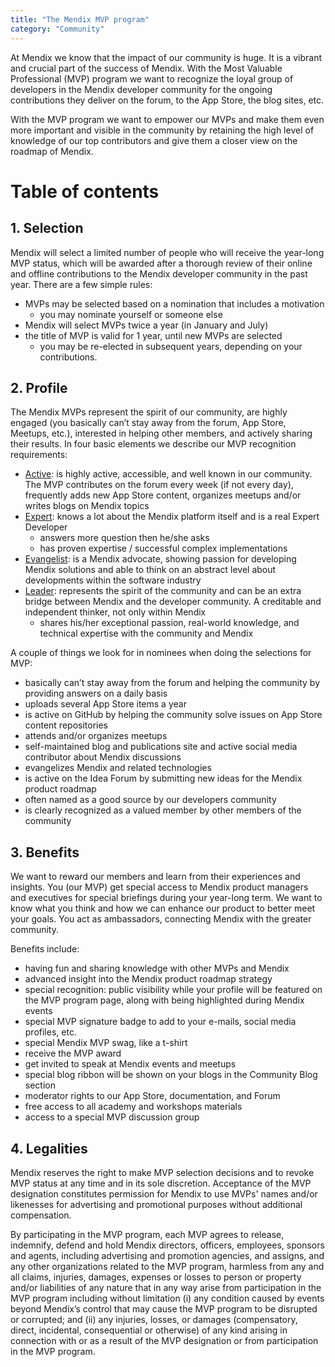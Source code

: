 ```yaml
---
title: "The Mendix MVP program"
category: "Community"
---
```

At Mendix we know that the impact of our community is huge. It is a vibrant and crucial part of the success of Mendix. With the Most Valuable Professional (MVP) program we want to recognize the loyal group of developers in the Mendix developer community for the ongoing contributions they deliver on the forum, to the App Store, the blog sites, etc.

With the MVP program we want to empower our MVPs and make them even more important and visible in the community by retaining the high level of knowledge of our top contributors and give them a closer view on the roadmap of Mendix.

# Table of contents

## 1. Selection

Mendix will select a limited number of people who will receive the year-long MVP status, which will be awarded after a thorough review of their online and offline contributions to the Mendix developer community in the past year. There are a few simple rules:

*   MVPs may be selected based on a nomination that includes a motivation
    *   you may nominate yourself or someone else
*   Mendix will select MVPs twice a year (in January and July)
*   the title of MVP is valid for 1 year, until new MVPs are selected
    *   you may be re-elected in subsequent years, depending on your contributions.

## 2\. Profile

The Mendix MVPs represent the spirit of our community, are highly engaged (you basically can’t stay away from the forum, App Store, Meetups, etc.), interested in helping other members, and actively sharing their results. In four basic elements we describe our MVP recognition requirements:

*   <u>Active</u>: is highly active, accessible, and well known in our community. The MVP contributes on the forum every week (if not every day), frequently adds new App Store content, organizes meetups and/or writes blogs on Mendix topics
*   <u>Expert</u>: knows a lot about the Mendix platform itself and is a real Expert Developer
    *   answers more question then he/she asks
    *   has proven expertise / successful complex implementations
*   <u>Evangelist</u>: is a Mendix advocate, showing passion for developing Mendix solutions and able to think on an abstract level about developments within the software industry
*   <u>Leader</u>: represents the spirit of the community and can be an extra bridge between Mendix and the developer community. A creditable and independent thinker, not only within Mendix
    *   shares his/her exceptional passion, real-world knowledge, and technical expertise with the community and Mendix

A couple of things we look for in nominees when doing the selections for MVP:

*   basically can’t stay away from the forum and helping the community by providing answers on a daily basis
*   uploads several App Store items a year
*   is active on GitHub by helping the community solve issues on App Store content repositories
*   attends and/or organizes meetups
*   self-maintained blog and publications site and active social media contributor about Mendix discussions
*   evangelizes Mendix and related technologies
*   is active on the Idea Forum by submitting new ideas for the Mendix product roadmap
*   often named as a good source by our developers community
*   is clearly recognized as a valued member by other members of the community

## 3\. Benefits

We want to reward our members and learn from their experiences and insights. You (our MVP) get special access to Mendix product managers and executives for special briefings during your year-long term. We want to know what you think and how we can enhance our product to better meet your goals. You act as ambassadors, connecting Mendix with the greater community.

Benefits include:

*   having fun and sharing knowledge with other MVPs and Mendix
*   advanced insight into the Mendix product roadmap strategy
*   special recognition: public visibility while your profile will be featured on the MVP program page, along with being highlighted during Mendix events
*   special MVP signature badge to add to your e-mails, social media profiles, etc.
*   special Mendix MVP swag, like a t-shirt
*   receive the MVP award
*   get invited to speak at Mendix events and meetups
*   special blog ribbon will be shown on your blogs in the Community Blog section
*   moderator rights to our App Store, documentation, and Forum
*   free access to all academy and workshops materials
*   access to a special MVP discussion group

## 4\. Legalities

Mendix reserves the right to make MVP selection decisions and to revoke MVP status at any time and in its sole discretion. Acceptance of the MVP designation constitutes permission for Mendix to use MVPs' names and/or likenesses for advertising and promotional purposes without additional compensation.

By participating in the MVP program, each MVP agrees to release, indemnify, defend and hold Mendix directors, officers, employees, sponsors and agents, including advertising and promotion agencies, and assigns, and any other organizations related to the MVP program, harmless from any and all claims, injuries, damages, expenses or losses to person or property and/or liabilities of any nature that in any way arise from participation in the MVP program including without limitation (i) any condition caused by events beyond Mendix’s control that may cause the MVP program to be disrupted or corrupted; and (ii) any injuries, losses, or damages (compensatory, direct, incidental, consequential or otherwise) of any kind arising in connection with or as a result of the MVP designation or from participation in the MVP program.
